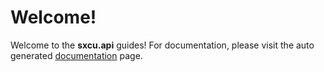 # Welcome!

Welcome to the **sxcu.api** guides! For documentation, please visit the auto generated [documentation](../latest/) page.
